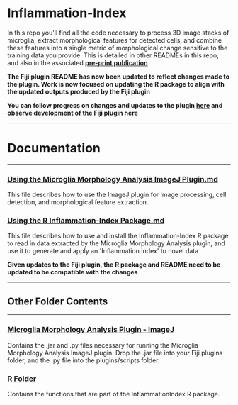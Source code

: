 # Inflammation-Index

In this repo you'll find all the code necessary to process 3D image stacks of microglia, extract morphological features for detected cells, and combine these features into a single metric of morphological change sensitive to the training data you provide. This is detailed in other READMEs in this repo, and also in the associated **[pre-print publication](https://www.biorxiv.org/content/10.1101/2021.01.12.426422v1)**

**The Fiji plugin README has now been updated to reflect changes made to the plugin. Work is now focused on updating the R package to align with the updated outputs produced by the Fiji plugin**

**You can follow progress on changes and updates to the plugin [here](https://github.com/BrainEnergyLab/Inflammation-Index/projects/1) and observe development of the Fiji plugin [here](https://github.com/DAZN-DKClarke/ImageJMicroMorphJarTest)**

---

# Documentation

---

### [Using the Microglia Morphology Analysis ImageJ Plugin.md](https://github.com/BrainEnergyLab/Inflammation-Index/blob/master/Using%20the%20Microglia%20Morphology%20Analysis%20ImageJ%20Plugin.md)

This file describes how to use the ImageJ plugin for image processing, cell detection, and morphological feature extraction.

### [Using the R Inflammation-Index Package.md](https://github.com/BrainEnergyLab/Inflammation-Index/blob/master/Using%20the%20R%20Inflammation-Index%20Package.md)

This file describes how to use and install the Inflammation-Index R package to read in data extracted by the Microglia Morphology Analysis plugin, and use it to generate and apply an 'Inflammation Index' to novel data

**Given updates to the Fiji plugin, the R package and README need to be updated to be compatible with the changes**

---

## Other Folder Contents

---

### [Microglia Morphology Analysis Plugin - ImageJ](https://github.com/BrainEnergyLab/Inflammation-Index/tree/master/Microglia%20Morphology%20Analysis%20Plugin%20-%20ImageJ)

Contains the .jar and .py files necessary for running the Microglia Morphology Analysis ImageJ plugin. Drop the .jar file into your Fiji plugins folder, and the .py file into the plugins/scripts folder.

### [R Folder](https://github.com/BrainEnergyLab/Inflammation-Index/tree/master/R)

Contains the functions that are part of the InflammationIndex R package.
